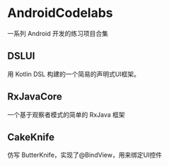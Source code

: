 # AndroidCodelabs
一系列 Android 开发的练习项目合集

## DSLUI

用 Kotlin DSL 构建的一个简易的声明式UI框架。

## RxJavaCore

一个基于观察者模式的简单的 RxJava 框架

## CakeKnife

仿写 ButterKnife，实现了@BindView，用来绑定UI控件
